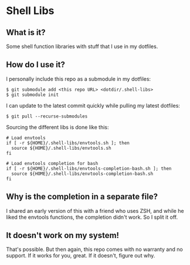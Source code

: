 # Shell Libs

## What is it?
Some shell function libraries with stuff that I use in my dotfiles.

## How do I use it?
I personally include this repo as a submodule in my dotfiles: 

```
$ git submodule add <this repo URL> <dotdir/.shell-libs>
$ git submodule init
```

I can update to the latest commit quickly while pulling my latest dotfiles:

```
$ git pull --recurse-submodules
```

Sourcing the different libs is done like this:

```
# Load envtools
if [ -r ${HOME}/.shell-libs/envtools.sh ]; then
  source ${HOME}/.shell-libs/envtools.sh
fi

# Load envtools completion for bash
if [ -r ${HOME}/.shell-libs/envtools-completion-bash.sh ]; then
  source ${HOME}/.shell-libs/envtools-completion-bash.sh
fi
```

## Why is the completion in a separate file?
I shared an early version of this with a friend who uses ZSH, and while he liked the envtools functions, the completion didn't work. So I split it off.

## It doesn't work on my system!
That's possible. But then again, this repo comes with no warranty and no support. If it works for you, great. If it doesn't, figure out why. 
